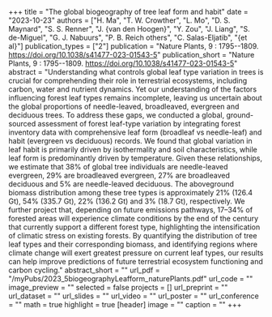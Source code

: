 +++
title = "The global biogeography of tree leaf form and habit"
date = "2023-10-23"
authors = ["H. Ma", "T. W. Crowther", "L. Mo", "D. S. Maynard", "S. S. Renner", "J. {van den Hoogen}", "Y. Zou", "J. Liang", "S. de-Miguel", "G. J. Nabuurs", "P. B. Reich others", "C. Salas-Eljatib", "{et al}"]
publication_types = ["2"]
publication = "Nature Plants, 9 : 1795--1809. https://doi.org/10.1038/s41477-023-01543-5"
publication_short = "Nature Plants, 9 : 1795--1809. https://doi.org/10.1038/s41477-023-01543-5"
abstract = "Understanding what controls global leaf type variation in trees is crucial for comprehending their role in terrestrial ecosystems, including carbon, water and nutrient dynamics. Yet our understanding of the factors influencing forest leaf types remains incomplete, leaving us uncertain about the global proportions of needle-leaved, broadleaved, evergreen and deciduous trees. To address these gaps, we conducted a global, ground-sourced assessment of forest leaf-type variation by integrating forest inventory data with comprehensive leaf form (broadleaf vs needle-leaf) and habit (evergreen vs deciduous) records. We found that global variation in leaf habit is primarily driven by isothermality and soil characteristics, while leaf form is predominantly driven by temperature. Given these relationships, we estimate that 38% of global tree individuals are needle-leaved evergreen, 29% are broadleaved evergreen, 27% are broadleaved deciduous and 5% are needle-leaved deciduous. The aboveground biomass distribution among these tree types is approximately 21% (126.4 Gt), 54% (335.7 Gt), 22% (136.2 Gt) and 3% (18.7 Gt), respectively. We further project that, depending on future emissions pathways, 17–34% of forested areas will experience climate conditions by the end of the century that currently support a different forest type, highlighting the intensification of climatic stress on existing forests. By quantifying the distribution of tree leaf types and their corresponding biomass, and identifying regions where climate change will exert greatest pressure on current leaf types, our results can help improve predictions of future terrestrial ecosystem functioning and carbon cycling."
abstract_short = ""
url_pdf = "/myPubs/2023_5biogeographyLeafform_naturePlants.pdf"
url_code = ""
image_preview = ""
selected = false
projects = []
url_preprint = ""
url_dataset = ""
url_slides = ""
url_video = ""
url_poster = ""
url_conference = ""
math = true
highlight = true
[header]
image = ""
caption = ""
+++
